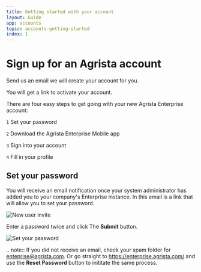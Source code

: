 ```yaml
---
title: Getting started with your account
layout: Guide
app: accounts
topic: accounts-getting-started
index: 1
---
```


# Sign up for an Agrista account
Send us an email we will create your account for you.

You will get a link to activate your account.

There are four easy steps to get going with your new Agrista Enterprise account:

`1` Set your password

`2` Download the Agrista Enterprise Mobile app

`3` Sign into your account

`4` Fill in your profile

## Set your password

You will receive an email notification once your system administrator has added you to your company's Enterprise instance. In this email is a link that will allow you to set your password.

![New user invite](/images/guides/accounts/getting-started/ENT_new_user_invite.jpg)

Enter a password twice and click The **Submit** button.

![Set your password](/images/guides/accounts/getting-started/ENT_reset_password.jpg)

.. note:: If you did not receive an email, check your spam folder for enteprise@agrista.com. Or go straight to https://enterprise.agrista.com/ and use the **Reset Password** button to inititate the same process.




